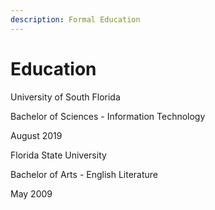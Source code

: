 ```yaml
---
description: Formal Education
---
```


# Education

University of South Florida 

Bachelor of Sciences - Information Technology

August 2019



Florida State University 

Bachelor of Arts - English Literature 

May 2009


